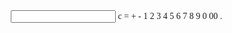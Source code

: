 <html lang="en">
<head>
    <meta charset="UTF-8">
    <meta http-equiv="X-UA-Compatible" content="IE=edge">
    <meta name="viewport" content="width=device-width, initial-scale=1.0">
    <title>Simple Calculator</title>
    <link rel="stylesheet" href="./style.css">
    <link rel="preconnect" href="https://fonts.gstatic.com">
<link href="https://fonts.googleapis.com/css2?family=Poppins:wght@300&display=swap" rel="stylesheet">
  <style>
    *{
    font-family: "Poppins", Calibri;
    margin: 0;
    padding: 0;
    box-sizing: border-box;
}

body{
    display: flex;
    justify-content: center;
    align-items: center;
    min-height: 100%;
    background-image: linear-gradient(to bottom right, red, green, yellow);
}

.calculator{
    position: relative;
    display: grid;
    margin-top:10px ;
    width: 25%;

}

.calculator .value{
    grid-column: span 4;
    height: 90%;
    text-align: right;
    border: none;
    outline: none;
    padding: 10px;
    font-size: 20px;
}

.calculator span{
    display: grid;
    width: 100%;
    height: 150%;
    color: white;
    padding: 20px;
    background: navy;
    place-items: center;
    border: 1px solid rgba(0, 0, 0, 0.493);
}

.calculator span:active{
    background: rgb(142, 35, 35);
    color: blue;
}

.calculator span.clear{
    grid-column: span 3;
    background: rgb(221, 8, 44);
}

.calculator span.plus{
    grid-column: span 2;
}

.calculator span.minus{
    grid-column: span 2;
}

.calculator span.bottom{
    height: 100%;
}
  
  </style>
</head>
<body>
    <form action="#" class="calculator" name="calc">
        <input type="text" class="value" name="text" readonly="">
        <span class="num clear" onclick="document.calc.text.value =''">c</span>
        <span class="num" onclick="document.calc.text.value = eval(calc.text.value)">=</span>
        <span class="num plus" onclick="document.calc.text.value +='+'">+</span>
        <span class="num minus" onclick="document.calc.text.value +='-'">-</span>
        <span class="num" onclick="document.calc.text.value +='1'">1</span>
        <span class="num" onclick="document.calc.text.value +='2'">2</span>
        <span class="num" onclick="document.calc.text.value +='3'">3</span>
        <span class="num" onclick="document.calc.text.value +='4'">4</span>
        <span class="num" onclick="document.calc.text.value +='5'">5</span>
        <span class="num" onclick="document.calc.text.value +='6'">6</span>
        <span class="num" onclick="document.calc.text.value +='7'">7</span>
        <span class="num" onclick="document.calc.text.value +='8'">8</span>
        <span class="num bottom" onclick="document.calc.text.value +='9'">9</span>
        <span class="num bottom" onclick="document.calc.text.value +='0'">0</span>
        <span class="num bottom" onclick="document.calc.text.value +='00'">00</span>
        <span class="num bottom" onclick="document.calc.text.value +='.'">.</span>
        
  </form>
    
</body>
</html>

